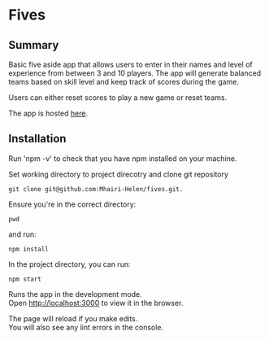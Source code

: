 # Fives

## Summary

Basic five aside app that allows users to enter in their names and level of experience from between 3 and 10 players. The app will generate balanced teams based on skill level and keep track of scores during the game. 

Users can either reset scores to play a new game or reset teams.

The app is hosted [here](https://mhairi-helen.github.io/fives).


## Installation

Run 'npm -v' to check that you have npm installed on your machine.

Set working directory to project direcotry and clone git repository 

`git clone git@github.com:Mhairi-Helen/fives.git.`

Ensure you're in the correct directory: 

`pwd`

and run:

`npm install`

In the project directory, you can run:

`npm start`

Runs the app in the development mode.<br />
Open [http://localhost:3000](http://localhost:3000) to view it in the browser.

The page will reload if you make edits.<br />
You will also see any lint errors in the console.


